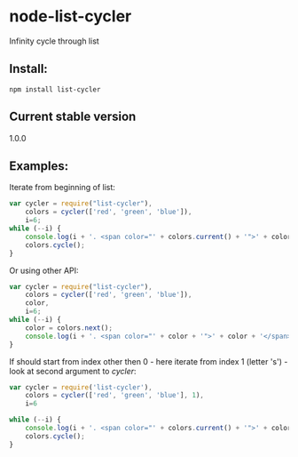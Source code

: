node-list-cycler
================

Infinity cycle through list

Install:
--------

```npm install list-cycler```

Current stable version
----------------------

1.0.0

Examples:
---------

Iterate from beginning of list:
```javascript
var cycler = require("list-cycler"),
    colors = cycler(['red', 'green', 'blue']),
    i=6;
while (--i) {
    console.log(i + '. <span color="' + colors.current() + '">' + colors.current() + '</span>');
    colors.cycle();
}
```

Or using other API:
```javascript
var cycler = require("list-cycler"),
    colors = cycler(['red', 'green', 'blue']),
    color,
    i=6;
while (--i) {
    color = colors.next();
    console.log(i + '. <span color="' + color + '">' + color + '</span>');
}
```

If should start from index other then 0 - here iterate
from index 1 (letter 's') - look at second argument to *cycler*:
```javascript
var cycler = require('list-cycler'),
    colors = cycler(['red', 'green', 'blue'], 1),
    i=6

while (--i) {
    console.log(i + '. <span color="' + colors.current() + '">' + colors.current() + '</span>');
    colors.cycle();
}
```
